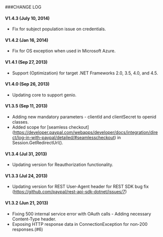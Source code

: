###CHANGE LOG

#### V1.4.3 (July 10, 2014)

   * Fix for subject population issue on credentials.

#### V1.4.2 (Jan 16, 2014)

   * Fix for OS exception when used in Microsoft Azure.

#### V1.4.1 (Sep 27, 2013)



   * Support (Optimization) for target .NET Frameworks 2.0, 3.5, 4.0, and 4.5.
   
#### V1.4.0 (Sep 26, 2013)

   * Updating core to support genio.

#### V1.3.5 (Sep 11, 2013)

   * Adding new mandatory parameters - clientId and clientSecret to openid classes.
   * Added scope for [seamless checkout] (https://developer.paypal.com/webapps/developer/docs/integration/direct/log-in-with-paypal/detailed/#seamlesscheckout) in Session.GetRedirectUrl().
   
#### V1.3.4 (Jul 31, 2013)

   * Updating version for Reauthorization functionality.
   
#### V1.3.3 (Jul 24, 2013)

   * Updating version for REST User-Agent header for REST SDK bug fix (https://github.com/paypal/rest-api-sdk-dotnet/issues/7) 

#### V1.3.2 (Jun 21, 2013)

   * Fixing 500 internal service error with OAuth calls - Adding necessary Content-Type header.
   * Exposing HTTP response data in ConnectionException for non-200 responses.(#6)

